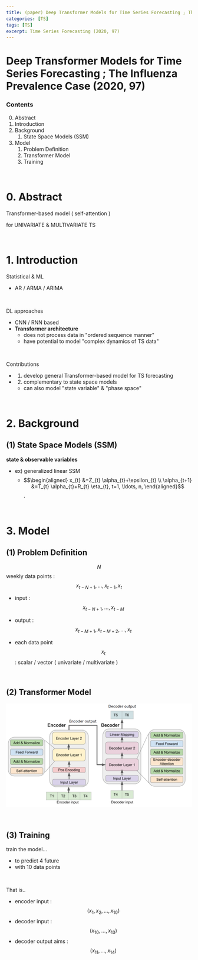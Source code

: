 ```yaml
---
title: (paper) Deep Transformer Models for Time Series Forecasting ; The Influenza Prevalence Case
categories: [TS]
tags: [TS]
excerpt: Time Series Forecasting (2020, 97)
---
```


# Deep Transformer Models for Time Series Forecasting ; The Influenza Prevalence Case (2020, 97)

<script src="https://cdn.mathjax.org/mathjax/latest/MathJax.js?config=TeX-AMS-MML_HTMLorMML" type="text/javascript"></script>

### Contents

0. Abstract
1. Introduction
2. Background
   1. State Space Models (SSM)
3. Model
   1. Problem Definition
   2. Transformer Model
   3. Training

<br>

# 0. Abstract

Transformer-based model ( self-attention )

for UNIVARIATE & MULTIVARIATE TS

<br>

# 1. Introduction

Statistical & ML

- AR / ARMA / ARIMA

<br>

DL approaches

- CNN / RNN based
- **Transformer architecture**
  - does not process data in "ordered sequence manner"
  - have potential to model "complex dynamics of TS data"

<br>

Contributions

- 1) develop general Transformer-based model for TS forecasting
- 2) complementary to state space models
  - can also model "state variable" & "phase space"

<br>

# 2. Background

## (1) State Space Models (SSM)

**state & observable variables**

- ex) generalized linear SSM
  - $$\begin{aligned}
    x_{t} &=Z_{t} \alpha_{t}+\epsilon_{t} \\
    \alpha_{t+1} &=T_{t} \alpha_{t}+R_{t} \eta_{t}, t=1, \ldots, n,
    \end{aligned}$$.

<br>

# 3. Model

## (1) Problem Definition

$$N$$ weekly data points : $$x_{t-N+1}, \ldots, x_{t-1}, x_{t}$$

- input : $$x_{t-N+1}, \ldots, x_{t-M}$$
- output : $$x_{t-M+1}, x_{t-M+2}, \ldots, x_{t}$$

- each data point $$x_t$$ : scalar / vector ( univariate / multivariate )

<br>

## (2) Transformer Model

![figure2](/assets/img/ts/img185.png)

<br>

## (3) Training

train the model...

- to predict 4 future
- with 10 data points

<br>

That is..

- encoder input : $$\left(x_{1}, x_{2}, \ldots, x_{10}\right)$$
- decoder input : $$\left(x_{10}, \ldots, x_{13}\right)$$
- decoder output aims : $$\left(x_{11}, \ldots, x_{14}\right)$$

<br>